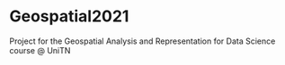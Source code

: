 # Geospatial2021
Project for the Geospatial Analysis and Representation for Data Science course @ UniTN

